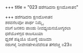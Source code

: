 +++
title = "023 ಹರೆಗಡಿದನಾ ಕ್ಷಣದೊಳಾತನ"

+++
ಹರೆಗಡಿದನಾ ಕ್ಷಣದೊಳಾತನ   
ಶರವನೆಲವೋ ಪಾರ್ಥ ನಿಮ್ಮೈ   
ವರಿಗೆ ಜನಕನು ಪಾಂಡು ನೀವಧ್ಯಯನಯೋಗ್ಯರಲಾ   
ಧರೆಯೊಳಗ್ಗದ ರಾಜಸೂಯಾ   
ಧ್ವರಕೆ ಪತ್ನಿಯೊ ಯೋಗ್ಯೆ ಯಜಮಾ   
ನರುಗಳೈ ನೀವೇನಹೇಳುವೆವೆನುತ ತೆಗೆದೆಚ್ಚ      ॥23॥